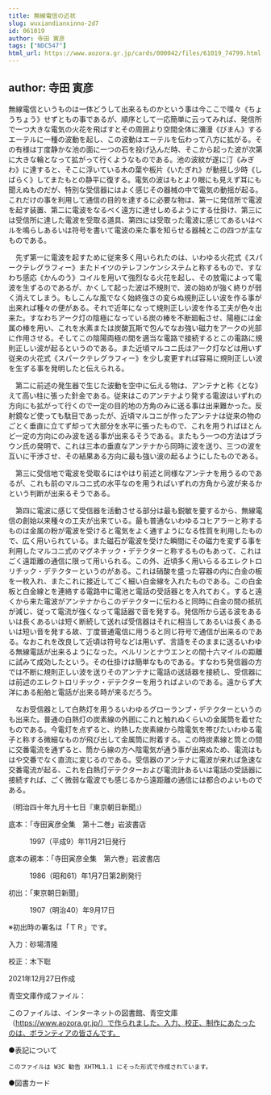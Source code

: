```yaml
---
title: 無線電信の近状
slug: wuxiandianxinno-2d7
id: 061019
author: 寺田 寅彦
tags: ["NDC547"]
html_url: https://www.aozora.gr.jp/cards/000042/files/61019_74799.html
---
```


## author: 寺田 寅彦

無線電信というものは一体どうして出来るものかという事は今ここで喋々《ちょうちょう》せずともの事であるが、順序として一応簡単に云ってみれば、発信所で一つ大きな電気の火花を飛ばすとその周囲より空間全体に瀰漫《びまん》するエーテルに一種の波動を起し、この波動はエーテルを伝わって八方に拡がる。その有様は丁度静かな池の面に一つの石を投げ込んだ時、そこから起った波が次第に大きな輪となって拡がって行くようなものである。池の波紋が遂に汀《みぎわ》に達すると、そこに浮いている木の葉や板片《いたぎれ》が動揺し少時《しばらく》してまたもとの静平に復する。電気の波はもとより眼にも見えず耳にも聞えぬものだが、特別な受信器にはよく感じその器械の中で電気の動揺が起る。これだけの事を利用して通信の目的を達するに必要な物は、第一に発信所で電波を起す装置、第二に電波をなるべく遠方に達せしめるようにする仕掛け、第三には受信所に達した電波を受取る道具、第四には受取った電波に感じてあるいはベルを鳴らしあるいは符号を書いて電波の来た事を知らせる器械とこの四つが主なものである。

　先ず第一に電波を起すために従来多く用いられたのは、いわゆる火花式《スパークテレグラフィー》またドイツのテレフンケンシステムと称するもので、すなわち感応《かんのう》コイルを用いて強烈なる火花を起し、その放電によって電波を生ずるのであるが、かくして起った波は不規則で、波の始めが強く終りが弱く消えてしまう。もしこんな風でなく始終強さの変らぬ規則正しい波を作る事が出来れば種々の便がある。それで近年になって規則正しい波を作る工夫が色々出来た。すなわちアーク灯の陰極になっている炭の棒を不断廻転させ、陽極には金属の棒を用い、これを水素または炭酸瓦斯で包んでなお強い磁力をアークの光部に作用させる。そしてこの陰陽両極の間を適当な電路で接続するとこの電路に規則正しい波が起るというのである。また近頃マルコニ氏はアーク灯などは用いず従来の火花式《スパークテレグラフィー》を少し変更すれば容易に規則正しい波を生ずる事を発明したと伝えられる。

　第二に前述の発生器で生じた波動を空中に伝える物は、アンテナと称《とな》えて高い柱に張った針金である。従来はこのアンテナより発する電波はいずれの方向にも拡がって行くので一定の目的地の方角のみに送る事は出来難かった。反射鏡など使っても駄目であったが、近頃マルコニが作ったアンテナは従来の物のごとく垂直に立てず却って大部分を水平に張ったもので、これを用うればほとんど一定の方向にのみ波を送る事が出来るそうである。またもう一つの方法はブラウン氏の発明で、これは三本の垂直なアンテナから同時に波を送り、三つの波を互いに干渉させ、その結果ある方向に最も強い波の起るようにしたものである。

　第三に受信地で電波を受取るにはやはり前述と同様なアンテナを用うるのであるが、これも前のマルコニ式の水平なのを用うればいずれの方角から波が来るかという判断が出来るそうである。

　第四に電波に感じて受信器を活動させる部分は最も鋭敏を要するから、無線電信の創始以来種々の工夫が出来ている。最も普通ないわゆるコヒアラーと称するものは金属の粉が電波を受けると電気をよく通すようになる性質を利用したもので、広く用いられている。また磁石が電波を受けた瞬間にその磁力を変ずる事を利用したマルコニ式のマグネチック・デテクターと称するものもあって、これはごく遠距離の通信に限って用いられる。この外、近頃多く用いらるるエレクトロリチック・デテクターというのがある。これは硝酸を盛った容器の内に白金の板を一枚入れ、またこれに接近してごく細い白金線を入れたものである。この白金板と白金線とを連絡する電路中に電池と電話の受話器とを入れておく。すると遠くから来た電波がアンテナからこのデテクターに伝わると同時に白金の間の抵抗が減じ、従って電流が強くなって電話器で音を発する。発信所から送る波をあるいは長くあるいは短く断続して送れば受信器はそれに相当してあるいは長くあるいは短い音を発する故、丁度普通電信に用うると同じ符号で通信が出来るのである。なおこれを改良して近頃は符号などは用いず、言語をそのままに送るいわゆる無線電話が出来るようになった。ベルリンとナウエンとの間十六マイルの距離に試みて成効したという。その仕掛けは簡単なものである。すなわち発信器の方では不断に規則正しい波を送りそのアンテナに電話の送話器を接続し、受信器には前述のエレクトロリチック・デテクターを用うればよいのである。遠からず大洋にある船舶と電話が出来る時が来るだろう。

　なお受信器として白熱灯を用うるいわゆるグローランプ・デテクターというのも出来た。普通の白熱灯の炭素線の外囲にこれと触れぬくらいの金属筒を着せたものである。今電灯を点ずると、灼熱した炭素線から陰電気を帯びたいわゆる電子と称する微細なものが飛び出して金属筒に附着する。この時炭素線と筒との間に交番電流を通ずると、筒から線の方へ陰電気が通う事が出来ぬため、電流はもはや交番でなく直流に変じるのである。受信器のアンテナに電波が来れば急速な交番電流が起る、これを白熱灯デテクターおよび電流計あるいは電話の受話器に接続すれば、ごく微弱な電波でも感じるから遠距離の通信には都合のよいものである。

（明治四十年九月十七日『東京朝日新聞』）













底本：「寺田寅彦全集　第十二巻」岩波書店

　　　1997（平成9）年11月21日発行

底本の親本：「寺田寅彦全集　第六巻」岩波書店

　　　1986（昭和61）年1月7日第2刷発行

初出：「東京朝日新聞」

　　　1907（明治40）年9月17日

※初出時の署名は「ＴＲ」です。

入力：砂場清隆

校正：木下聡

2021年12月27日作成

青空文庫作成ファイル：

このファイルは、インターネットの図書館、青空文庫（https://www.aozora.gr.jp/）で作られました。入力、校正、制作にあたったのは、ボランティアの皆さんです。











●表記について


	このファイルは W3C 勧告 XHTML1.1 にそった形式で作成されています。







●図書カード